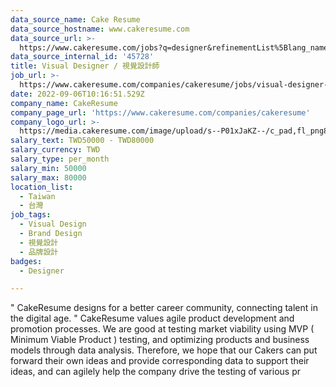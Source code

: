```yaml
---
data_source_name: Cake Resume
data_source_hostname: www.cakeresume.com
data_source_url: >-
  https://www.cakeresume.com/jobs?q=designer&refinementList%5Blang_name%5D%5B0%5D=English&refinementList%5Bsalary_type%5D=per_year
data_source_internal_id: '45728'
title: Visual Designer / 視覺設計師
job_url: >-
  https://www.cakeresume.com/companies/cakeresume/jobs/visual-designer-visual-designer-e1d78f
date: 2022-09-06T10:16:51.529Z
company_name: CakeResume
company_page_url: 'https://www.cakeresume.com/companies/cakeresume'
company_logo_url: >-
  https://media.cakeresume.com/image/upload/s--P01xJaKZ--/c_pad,fl_png8,h_200,w_200/v1586508643/page_2_logo_1468389599.png
salary_text: TWD50000 - TWD80000
salary_currency: TWD
salary_type: per_month
salary_min: 50000
salary_max: 80000
location_list:
  - Taiwan
  - 台灣
job_tags:
  - Visual Design
  - Brand Design
  - 視覺設計
  - 品牌設計
badges:
  - Designer

---
```


" CakeResume designs for a better career community, connecting talent in the digital age. " CakeResume values agile product development and promotion processes. We are good at testing market viability using MVP ( Minimum Viable Product ) testing, and optimizing products and business models through data analysis. Therefore, we hope that our Cakers can put forward their own ideas and provide corresponding data to support their ideas, and can agilely help the company drive the testing of various pr
